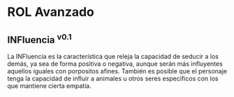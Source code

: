 # ROL Avanzado
## INFluencia <sup>v0.1</sup>

La INFluencia es la característica que releja la capacidad de seducir a los demás, ya sea de forma positiva o negativa, aunque serán más influyentes aquellos iguales con porpositos afines. También es posible que el personaje tenga la capacidad de influir a animales u otros seres especificos con los que mantiene cierta empatía.
